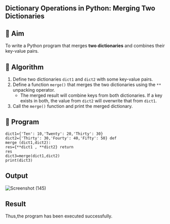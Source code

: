 ## Dictionary Operations in Python: Merging Two Dictionaries

## 🎯 Aim
To write a Python program that merges **two dictionaries** and combines their key-value pairs.

## 🧠 Algorithm
1. Define two dictionaries `dict1` and `dict2` with some key-value pairs.
2. Define a function `merge()` that merges the two dictionaries using the `**` unpacking operator.
   - The merged result will combine keys from both dictionaries. If a key exists in both, the value from `dict2` will overwrite that from `dict1`.
3. Call the `merge()` function and print the merged dictionary.

## 🧾 Program
```
dict1={'Ten': 10,'Twenty': 20,'Thirty': 30} 
dict2={'Thirty': 30,'Fourty': 40,'Fifty': 50} def 
merge (dict1,dict2): 
res={**dict1 , **dict2} return 
res 
dict3=merge(dict1,dict2) 
print(dict3)
```

## Output

![Screenshot (145)](https://github.com/user-attachments/assets/e8333efb-3f5c-488e-bca7-cb30b9252da2)

## Result
Thus,the program has been executed successfully.
